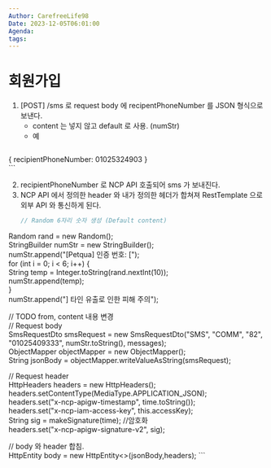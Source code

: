```yaml
---
Author: CarefreeLife98
Date: 2023-12-05T06:01:00
Agenda: 
tags:
---
```

# 회원가입
1. \[POST] /sms 로 request body 에 recipentPhoneNumber 를 JSON 형식으로 보낸다.
	- content 는 넣지 않고 default 로 사용. (numStr)
	- 예 
	```json
{
	recipientPhoneNumber: 01025324903
}	
	```

2. recipientPhoneNumber 로 NCP API 호출되어 sms 가 보내진다.
3. NCP API 에서 정의한 header 와 내가 정의한 헤더가 합쳐져 RestTemplate 으로 외부 API 와 통신하게 된다.
	```java
	// Random 6자리 숫자 생성 (Default content)
Random rand = new Random();  
StringBuilder numStr = new StringBuilder();  
numStr.append("[Petqua] 인증 번호: [");  
for (int i = 0; i < 6; i++) {  
    String temp = Integer.toString(rand.nextInt(10));  
    numStr.append(temp);  
}  
numStr.append("] 타인 유출로 인한 피해 주의");  
  
  
// TODO from, content 내용 변경  
// Request body  
SmsRequestDto smsRequest = new SmsRequestDto("SMS", "COMM", "82", "01025409333", numStr.toString(), messages);  
ObjectMapper objectMapper = new ObjectMapper();  
String jsonBody = objectMapper.writeValueAsString(smsRequest);  
  
// Request header  
HttpHeaders headers = new HttpHeaders();  
headers.setContentType(MediaType.APPLICATION_JSON);  
headers.set("x-ncp-apigw-timestamp", time.toString());  
headers.set("x-ncp-iam-access-key", this.accessKey);  
String sig = makeSignature(time); //암호화  
headers.set("x-ncp-apigw-signature-v2", sig);  
  
// body 와 header 합침.  
HttpEntity<String> body = new HttpEntity<>(jsonBody,headers);
	```